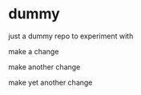 dummy
=====

just a dummy repo to experiment with

make a change

make another change

make yet another change
